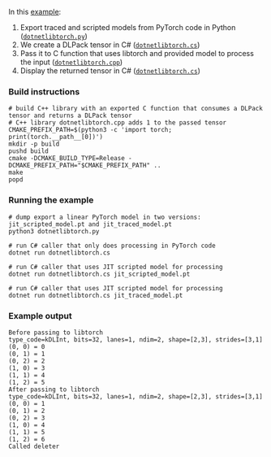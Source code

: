 In this [example](./dotnetlibtorch.cs):
1. Export traced and scripted models from PyTorch code in Python ([`dotnetlibtorch.py`](./dotnetlibtorch.py))
2. We create a DLPack tensor in C# ([`dotnetlibtorch.cs`](./dotnetlibtorch.cs))
3. Pass it to C function that uses libtorch and provided model to process the input ([`dotnetlibtorch.cpp`](./dotnetlibtorch.cpp))
4. Display the returned tensor in C# ([`dotnetlibtorch.cs`](./dotnetlibtorch.cs))

### Build instructions
```shell
# build C++ library with an exported C function that consumes a DLPack tensor and returns a DLPack tensor
# C++ library dotnetlibtorch.cpp adds 1 to the passed tensor
CMAKE_PREFIX_PATH=$(python3 -c 'import torch; print(torch.__path__[0])')
mkdir -p build
pushd build
cmake -DCMAKE_BUILD_TYPE=Release -DCMAKE_PREFIX_PATH="$CMAKE_PREFIX_PATH" ..
make
popd
```

### Running the example
```shell
# dump export a linear PyTorch model in two versions: jit_scripted_model.pt and jit_traced_model.pt
python3 dotnetlibtorch.py

# run C# caller that only does processing in PyTorch code
dotnet run dotnetlibtorch.cs

# run C# caller that uses JIT scripted model for processing
dotnet run dotnetlibtorch.cs jit_scripted_model.pt

# run C# caller that uses JIT scripted model for processing
dotnet run dotnetlibtorch.cs jit_traced_model.pt
```

### Example output
```
Before passing to libtorch
type_code=kDLInt, bits=32, lanes=1, ndim=2, shape=[2,3], strides=[3,1]
(0, 0) = 0
(0, 1) = 1
(0, 2) = 2
(1, 0) = 3
(1, 1) = 4
(1, 2) = 5
After passing to libtorch
type_code=kDLInt, bits=32, lanes=1, ndim=2, shape=[2,3], strides=[3,1]
(0, 0) = 1
(0, 1) = 2
(0, 2) = 3
(1, 0) = 4
(1, 1) = 5
(1, 2) = 6
Called deleter
```
